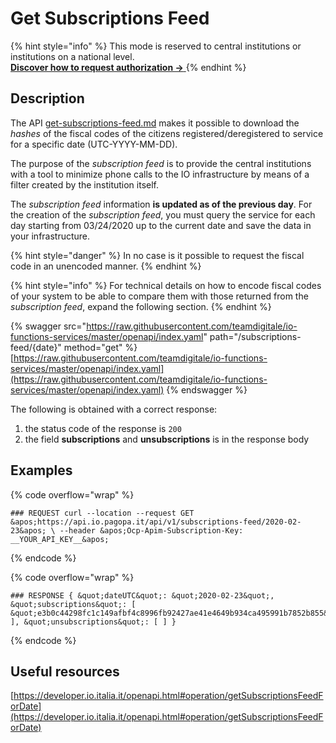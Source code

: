 # Get Subscriptions Feed

{% hint style="info" %} This mode is reserved to central institutions or institutions on a national level.  
[**Discover how to request authorization ->** ](../../enabling/subscription-feed.md) {% endhint %}

## Description

The API [get-subscriptions-feed.md](get-subscriptions-feed.md "mention") makes it possible to download the _hashes_ of the fiscal codes of the citizens registered/deregistered to service for a specific date (UTC-YYYY-MM-DD). 

The purpose of the _subscription feed_ is to provide the central institutions with a tool to minimize phone calls to the IO infrastructure by means of a filter created by the institution itself. 

The _subscription feed_ information **is updated as of the previous day**. For the creation of the _subscription feed_, you must query the service for each day starting from 03/24/2020 up to the current date and save the data in your infrastructure. 

{% hint style="danger" %} In no case is it possible to request the fiscal code in an unencoded manner. {% endhint %}

{% hint style="info" %} For technical details on how to encode fiscal codes of your system to be able to compare them with those returned from the _subscription feed_, expand the following section. {% endhint %}

{% swagger src="https://raw.githubusercontent.com/teamdigitale/io-functions-services/master/openapi/index.yaml" path="/subscriptions-feed/{date}" method="get" %} [https://raw.githubusercontent.com/teamdigitale/io-functions-services/master/openapi/index.yaml](https://raw.githubusercontent.com/teamdigitale/io-functions-services/master/openapi/index.yaml) {% endswagger %}

The following is obtained with a correct response:

1. the status code of the response is `200`
2. the field **subscriptions** and **unsubscriptions** is in the response body

## Examples

{% code overflow="wrap" %}

```shell
### REQUEST curl --location --request GET &apos;https://api.io.pagopa.it/api/v1/subscriptions-feed/2020-02-23&apos; \ --header &apos;Ocp-Apim-Subscription-Key: __YOUR_API_KEY__&apos;
```

{% endcode %}

{% code overflow="wrap" %}

```shell
### RESPONSE { &quot;dateUTC&quot;: &quot;2020-02-23&quot;, &quot;subscriptions&quot;: [ &quot;e3b0c44298fc1c149afbf4c8996fb92427ae41e4649b934ca495991b7852b855&quot; ], &quot;unsubscriptions&quot;: [ ] }
```

{% endcode %}

## Useful resources

[https://developer.io.italia.it/openapi.html#operation/getSubscriptionsFeedForDate](https://developer.io.italia.it/openapi.html#operation/getSubscriptionsFeedForDate)